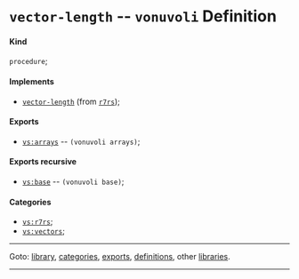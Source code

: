 

<a id='definition__vonuvoli__vector-length'></a>

# `vector-length` -- `vonuvoli` Definition


<a id='definition__vonuvoli__vector-length__kind'></a>

#### Kind

`procedure`;


<a id='definition__vonuvoli__vector-length__implements'></a>

#### Implements

 * [`vector-length`](../../r7rs/definitions/vector-length.md#definition__r7rs__vector-length) (from [`r7rs`](../../r7rs/_index.md#library__r7rs));


<a id='definition__vonuvoli__vector-length__exports'></a>

#### Exports

 * [`vs:arrays`](../../vonuvoli/exports/vs_3a_arrays.md#export__vonuvoli__vs_3a_arrays) -- `(vonuvoli arrays)`;


<a id='definition__vonuvoli__vector-length__exports-recursive'></a>

#### Exports recursive

 * [`vs:base`](../../vonuvoli/exports/vs_3a_base.md#export__vonuvoli__vs_3a_base) -- `(vonuvoli base)`;


<a id='definition__vonuvoli__vector-length__categories'></a>

#### Categories

 * [`vs:r7rs`](../../vonuvoli/categories/vs_3a_r7rs.md#category__vonuvoli__vs_3a_r7rs);
 * [`vs:vectors`](../../vonuvoli/categories/vs_3a_vectors.md#category__vonuvoli__vs_3a_vectors);

----

Goto: [library](../../vonuvoli/_index.md#library__vonuvoli), [categories](../../vonuvoli/categories/_index.md#toc__vonuvoli__categories), [exports](../../vonuvoli/exports/_index.md#toc__vonuvoli__exports), [definitions](../../vonuvoli/definitions/_index.md#toc__vonuvoli__definitions), other [libraries](../../_libraries.md#toc__libraries).

----

